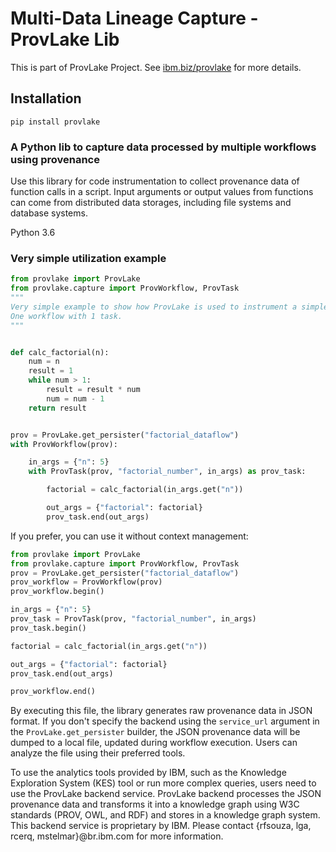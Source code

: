 # Multi-Data Lineage Capture - ProvLake Lib

This is part of ProvLake Project. See [ibm.biz/provlake](http://ibm.biz/provlake) for more details.

## Installation

`pip install provlake`


### A Python lib to capture data processed by multiple workflows using provenance

Use this library for code instrumentation to collect provenance data of function calls in a script. Input arguments or output values from functions can come from distributed data storages, including file systems and database systems.

Python 3.6


### Very simple utilization example

```python
from provlake import ProvLake
from provlake.capture import ProvWorkflow, ProvTask
"""
Very simple example to show how ProvLake is used to instrument a simple python script for provenance data management.
One workflow with 1 task.
"""


def calc_factorial(n):
    num = n
    result = 1
    while num > 1:
        result = result * num
        num = num - 1
    return result


prov = ProvLake.get_persister("factorial_dataflow")
with ProvWorkflow(prov):

    in_args = {"n": 5}
    with ProvTask(prov, "factorial_number", in_args) as prov_task:

        factorial = calc_factorial(in_args.get("n"))

        out_args = {"factorial": factorial}
        prov_task.end(out_args)
```


If you prefer, you can use it without context management:

```python
from provlake import ProvLake
from provlake.capture import ProvWorkflow, ProvTask
prov = ProvLake.get_persister("factorial_dataflow")
prov_workflow = ProvWorkflow(prov)
prov_workflow.begin()

in_args = {"n": 5}
prov_task = ProvTask(prov, "factorial_number", in_args)
prov_task.begin()

factorial = calc_factorial(in_args.get("n"))

out_args = {"factorial": factorial}
prov_task.end(out_args)

prov_workflow.end()
```

By executing this file, the library generates raw provenance data in JSON format. If you don't specify the backend using the `service_url` argument in the `ProvLake.get_persister` builder, the JSON provenance data will be dumped to a local file, updated during workflow execution.
Users can analyze the file using their preferred tools.

To use the analytics tools provided by IBM, such as the Knowledge Exploration System (KES) tool or run more complex queries, users need to use the ProvLake backend service. ProvLake backend processes the JSON provenance data and transforms it into a knowledge graph using W3C standards (PROV, OWL, and RDF) and stores in a knowledge graph system. This backend service is proprietary by IBM. Please contact {rfsouza, lga, rcerq, mstelmar}@br.ibm.com for more information.

